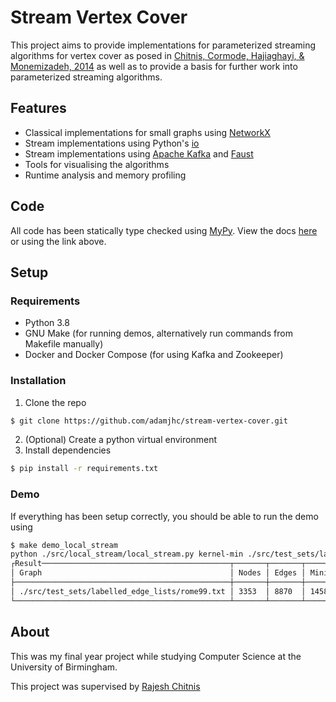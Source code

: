 # Stream Vertex Cover

This project aims to provide implementations for parameterized streaming algorithms for vertex cover as posed in [Chitnis, Cormode, Hajiaghayi, & Monemizadeh, 2014](https://arxiv.org/abs/1405.0093) as well as to provide a basis for further work into parameterized streaming algorithms.

## Features

- Classical implementations for small graphs using [NetworkX](https://networkx.github.io/)
- Stream implementations using Python's [io](https://docs.python.org/3/library/io.html)
- Stream implementations using [Apache Kafka](https://kafka.apache.org/) and [Faust](http://faust.readthedocs.io/)
- Tools for visualising the algorithms
- Runtime analysis and memory profiling

## Code

All code has been statically type checked using [MyPy](http://mypy-lang.org/). View the docs [here](https://stream-vertex-cover.readthedocs.io/) or using the link above.

## Setup

### Requirements

- Python 3.8
- GNU Make (for running demos, alternatively run commands from Makefile manually)
- Docker and Docker Compose (for using Kafka and Zookeeper)

### Installation

1. Clone the repo

```sh
$ git clone https://github.com/adamjhc/stream-vertex-cover.git
```

2. (Optional) Create a python virtual environment
3. Install dependencies

```sh
$ pip install -r requirements.txt
```

### Demo

If everything has been setup correctly, you should be able to run the demo using

```sh
$ make demo_local_stream
python ./src/local_stream/local_stream.py kernel-min ./src/test_sets/labelled_edge_lists/rome99.txt
┌Result──────────────────────────────────────────┬───────┬───────┬───────────────────────────┐
│ Graph                                          │ Nodes │ Edges │ Minimum Vertex Cover Size │
├────────────────────────────────────────────────┼───────┼───────┼───────────────────────────┤
│ ./src/test_sets/labelled_edge_lists/rome99.txt │ 3353  │ 8870  │ 1458                      │
└────────────────────────────────────────────────┴───────┴───────┴───────────────────────────┘
```

## About

This was my final year project while studying Computer Science at the University of Birmingham.

This project was supervised by [Rajesh Chitnis](https://rajeshchitnis.github.io/)
